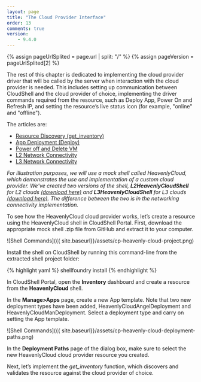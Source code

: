 ```yaml
---
layout: page
title: "The Cloud Provider Interface"
order: 13
comments: true
version:
    - 9.4.0
---
```


{% assign pageUrlSplited = page.url | split: "/" %}
{% assign pageVersion = pageUrlSplited[2] %}

The rest of this chapter is dedicated to implementing the cloud provider driver that will be called by the server when interaction with the cloud provider is needed. This includes setting up communication between CloudShell and the cloud provider of choice, implementing the driver commands required from the resource, such as Deploy App, Power On and Refresh IP, and setting the resource’s live status icon (for example, "online" and "offline").

The articles are:

* [Resource Discovery (get_inventory)]({{site.baseurl}}/cloudproviders/{{pageVersion}}/resource-discovery.html)
* [App Deployment (Deploy)]({{site.baseurl}}/cloudproviders/{{pageVersion}}/app-deployment.html)
* [Power off and Delete VM]({{site.baseurl}}/cloudproviders/{{pageVersion}}/power-off-and-delete.html)
* [L2 Network Connectivity]({{site.baseurl}}/cloudproviders/{{pageVersion}}/L2-networking-management.html)
* [L3 Network Connectivity]({{site.baseurl}}/cloudproviders/{{pageVersion}}/L3-networking-management.html)

*For illustration purposes, we will use a mock shell called HeavenlyCloud, which demonstrates the use and implementation of a custom cloud provider. We've created two versions of the shell, **L2HeavenlyCloudShell** for L2 clouds <a href="https://github.com/QualiSystems/Custom-L2-Cloud-Provider-Shell-Example" target="_blank">(download here)</a> and **L3HeavenlyCloudShell** for L3 clouds <a href="https://github.com/QualiSystems/Custom-L3-Cloud-Provider-Shell-Example" target="_blank">(download here)</a>. The difference between the two is in the networking connectivity implementation.*

To see how the HeavenlyCloud cloud provider works, let’s create a resource using the HeavenlyCloud shell in CloudShell Portal. First, download the appropriate mock shell .zip file from GitHub and extract it to your computer.

![Shell Commands]({{ site.baseurl}}/assets/cp-heavenly-cloud-project.png)

Install the shell on CloudShell by running this command-line from the extracted shell project folder:

{% highlight yaml %}
shellfoundry install
{% endhighlight %}

In CloudShell Portal, open the **Inventory** dashboard and create a resource from the **HeavenlyCloud** shell.

In the **Manage>Apps** page, create a new App template. Note that two new deployment types have been added, HeavenlyCloudAngelDeployment and HeavenlyCloudManDeployment. Select a deployment type and carry on setting the App template. 

![Shell Commands]({{ site.baseurl}}/assets/cp-heavenly-cloud-deployment-paths.png)

In the **Deployment Paths** page of the dialog box, make sure to select the new HeavenlyCloud cloud provider resource you created.

Next, let’s implement the *get_inventory* function, which discovers and validates the resource against the cloud provider of choice.


